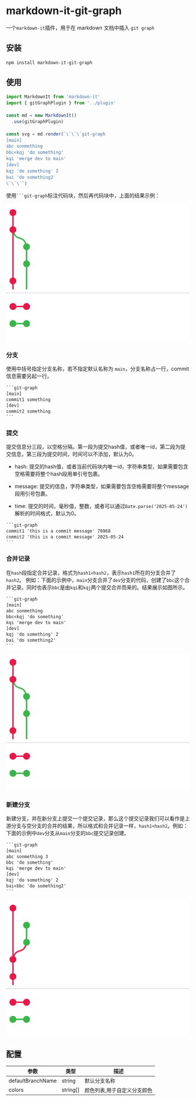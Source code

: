 # markdown-it-git-graph

一个`markdown-it`插件，用于在 markdown 文档中插入 `git graph`

## 安装

```bash
npm install markdown-it-git-graph
```

## 使用

```ts
import MarkdownIt from 'markdown-it'
import { gitGraphPlugin } from '../plugin'

const md = new MarkdownIt()
  .use(gitGraphPlugin)

const svg = md.render(`\`\`\`git-graph
[main]
abc sonmething
bbc<kqj 'do something'
kqi 'merge dev to main'
[dev]
kqj 'do something' 2
bai 'do something2'
\`\`\``)
```

使用` ```git-graph `标注代码块，然后再代码块中，上面的结果示例：

![merge](docs/public/merge.svg)

### 分支

使用中括号指定分支名称，若不指定默认名称为 `main`，分支名称占一行，commit信息需要另起一行。
````
```git-graph
[main]
commit1 something
[dev]
commit2 something
```
````

### 提交

提交信息分三段，以空格分隔。第一段为提交hash值，或者唯一id，第二段为提交信息，第三段为提交时间，时间可以不添加，默认为0。

- hash: 提交的hash值，或者当前代码块内唯一id，字符串类型，如果需要包含空格需要将整个hash段用单引号包裹。

- message: 提交的信息，字符串类型，如果需要包含空格需要将整个message段用引号包裹。

- time: 提交的时间，毫秒值，整数，或者可以通过`Date.parse('2025-05-24')`解析的时间格式，默认为0。

````
```git-graph
commit1 'this is a commit message' 78968
commit2 'this is a commit message' 2025-05-24
```
````

### 合并记录

在`hash`段指定合并记录，格式为`hash1<hash2`，表示`hash1`所在的分支合并了`hash2`。 例如：下面的示例中，`main`分支合并了`dev`分支的代码，创建了`bbc`这个合并记录。同时也表示`bbc`是由`kqi`和`kqj`两个提交合并而来的。结果展示如图所示。

````
```git-graph
[main]
abc sonmething
bbc<kqj 'do something'
kqi 'merge dev to main'
[dev]
kqj 'do something' 2
bai 'do something2'
```
````

![merge](docs/public/merge.svg)

### 新建分支

新建分支，并在新分支上提交一个提交记录，那么这个提交记录我们可以看作是上游分支与空分支的合并的结果，所以格式和合并记录一样，`hash1<hash2`。例如：下面的示例中`dev`分支从`main`分支的`bbc`提交记录创建。

````
```git-graph
[main]
abc sonmething 3
bbc 'do something'
kqi 'merge dev to main'
[dev]
kqj 'do something' 2
bai<bbc 'do something2'
```
````

![merge](./docs/public/checkout.svg)

## 配置

| 参数 | 类型 | 描述 |
| --- | --- | --- |
| defaultBranchName | string | 默认分支名称 |
| colors | string[] | 颜色列表,用于自定义分支颜色 |
